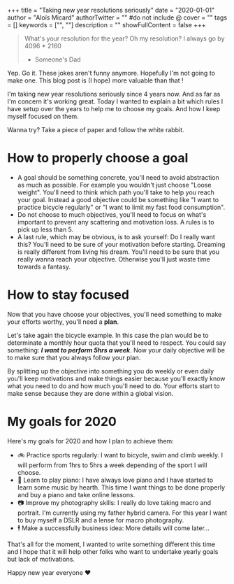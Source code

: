 +++
title = "Taking new year resolutions seriously"
date = "2020-01-01"
author = "Aloïs Micard"
authorTwitter = "" #do not include @
cover = ""
tags = []
keywords = ["", ""]
description = ""
showFullContent = false
+++

> What's your resolution for the year? Oh my resolution? I always go by 4096 * 2160 
> - Someone's Dad

Yep. Go it. These jokes aren't funny anymore. Hopefully I'm not going to make one. This blog post is (I hope) more valuable than that !

I'm taking new year resolutions seriously since 4 years now. And as far as I'm concern it's working great. Today I wanted to explain a bit which rules I have setup over the years to help me to choose my goals. And how I keep myself focused on them.

Wanna try? Take a piece of paper and follow the white rabbit.

# How to properly choose a goal

- A goal should be something concrete, you'll need to avoid abstraction as much as possible. For example you wouldn't just choose "Loose weight". You'll need to think which path you'll take to help you reach your goal. Instead a good objective could be something like "I want to practice bicycle regularly" or "I want to limit my fast food consumption".
- Do not choose to much objectives, you'll need to focus on what's important to prevent any scattering and motivation loss. A rules is to pick up less than 5.
- A last rule, which may be obvious, is to ask yourself: Do I really want this? You'll need to be sure of your motivation before starting. Dreaming is really different from living his dream. You'll need to be sure that you really wanna reach your objective. Otherwise you'll just waste time towards a fantasy.

# How to stay focused

Now that you have choose your objectives, you'll need something to make your efforts worthy, you'll need a **plan**.

Let's take again the bicycle example. In this case the plan would be to determinate a monthly hour quota that you'll need to respect. You could say something: ***I want to perform 5hrs a week***. Now your daily objective will be to make sure that you always follow your plan.

By splitting up the objective into something you do weekly or even daily you'll keep motivations and make things easier because you'll exactly know what you need to do and how much you'll need to do. Your efforts start to make sense because they are done within a global vision.

# My goals for 2020

Here's my goals for 2020 and how I plan to achieve them:

- 🚲 Practice sports regularly: I want to bicycle, swim and climb weekly. I will perform from 1hrs to 5hrs a week depending of the sport I will choose.
- 🎹 Learn to play piano: I have always love piano and I have started to learn some music by hearth. This time I want things to be done properly and buy a piano and take online lessons.
- 📷 Improve my photography skills: I really do love taking macro and portrait. I'm currently using my father hybrid camera. For this year I want to buy myself a DSLR and a lense for macro photography.
- 🕴️ Make a successfully business idea: More details will come later...

That's all for the moment, I wanted to write something different this time and I hope that it will help other folks who want to undertake yearly goals but lack of motivations. 

Happy new year everyone ❤️